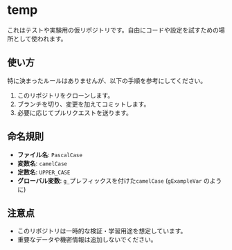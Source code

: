 # temp

これはテストや実験用の仮リポジトリです。自由にコードや設定を試すための場所として使われます。

## 使い方

特に決まったルールはありませんが、以下の手順を参考にしてください。

1. このリポジトリをクローンします。
2. ブランチを切り、変更を加えてコミットします。
3. 必要に応じてプルリクエストを送ります。

## 命名規則

- **ファイル名**: `PascalCase`
- **変数名**: `camelCase`
- **定数名**: `UPPER_CASE`
- **グローバル変数**: `g_`プレフィックスを付けた`camelCase` (`gExampleVar` のように)

## 注意点

- このリポジトリは一時的な検証・学習用途を想定しています。
- 重要なデータや機密情報は追加しないでください。

